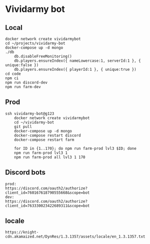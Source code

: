# Vividarmy bot

## Local

    docker network create vividarmybot
    cd ~/projects/vividarmy-bot
    docker-compose up -d mongo
    ./db
        db.disableFreeMonitoring()
        db.players.ensureIndex({ nameLowercase:1, serverId:1 }, { unique:false })
        db.players.ensureIndex({ playerId:1 }, { unique:true })
    cd code
    npm ci
    npm run discord-dev
    npm run farm-dev

## Prod

    ssh vividarmy-bot@g123
        docker network create vividarmybot
        cd ~/vividarmy-bot
        git pull
        docker-compose up -d mongo
        docker-compose restart discord
        docker-compose restart farm

        for ID in {1..170}; do npm run farm-prod lvl3 $ID; done
        npm run farm-prod lvl3 1
        npm run farm-prod all lvl3 1 170

## Discord bots

    prod:
    https://discord.com/oauth2/authorize?client_id=760167618790555668&scope=bot
    dev:
    https://discord.com/oauth2/authorize?client_id=763330023422689311&scope=bot

## locale

    https://knight-cdn.akamaized.net/DynRes/1.3.1357/assets/locale/en_1.3.1357.txt
